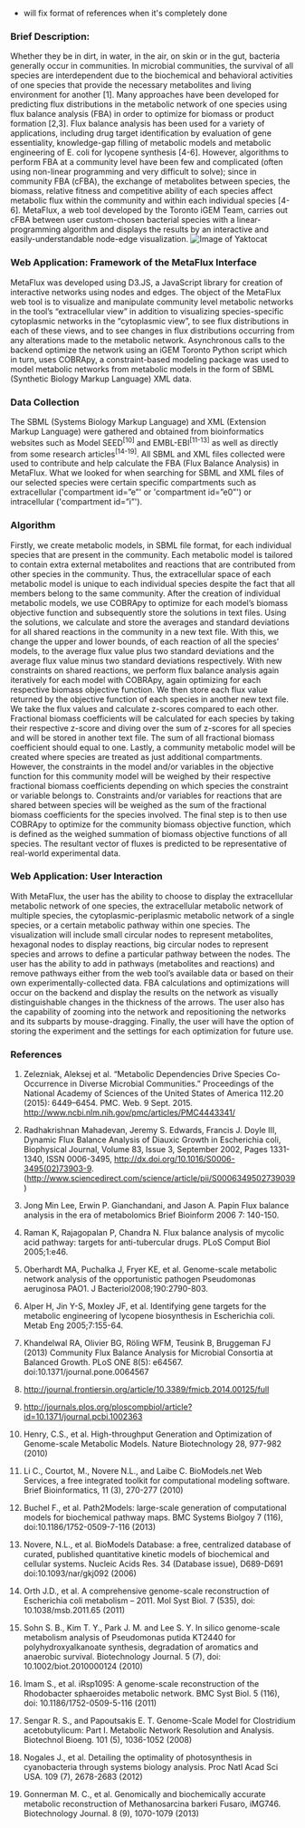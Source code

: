 * will fix format of  references when it's completely done

### Brief Description:

Whether they be in dirt, in water, in the air, on skin or in the gut, bacteria
generally occur in communities. In microbial communities, the survival of all
species are interdependent due to the biochemical and behavioral activities of
one species that provide the necessary metabolites and living environment for
another [1]. Many approaches have been developed for predicting flux
distributions in the metabolic network of one species using flux balance
analysis (FBA) in order to optimize for biomass or product formation [2,3]. Flux
balance analysis has been used for a variety of applications, including drug
target identification by evaluation of gene essentiality, knowledge-gap filling
of metabolic models and metabolic engineering of E. coli for lycopene synthesis
[4-6]. However, algorithms to perform FBA at a community level have been few and
complicated (often using non-linear programming and very difficult to solve);
since in community FBA (cFBA), the exchange of metabolites between species, the
biomass, relative fitness and competitive ability of each species affect
metabolic flux within the community and within each individual species [4-6].
MetaFlux, a web tool developed by the Toronto iGEM Team, carries out cFBA
between user custom-chosen bacterial species with a linear-programming algorithm
and displays the results by an interactive and easily-understandable node-edge
visualization.
![Image of Yaktocat](http://dreamatico.com/data_images/zoo/zoo-8.jpg)

### Web Application: Framework of the MetaFlux Interface

MetaFlux was developed using D3.JS, a JavaScript library for creation of
interactive networks using nodes and edges. The object of the MetaFlux web tool
is to visualize and manipulate community level metabolic networks in the tool’s
“extracellular view” in addition to visualizing species-specific cytoplasmic
networks in the “cytoplasmic view”, to see flux distributions in each of these
views, and to see changes in flux distributions occurring from any alterations
made to the metabolic network. Asynchronous calls to the backend optimize the
network using an iGEM Toronto Python script which in turn, uses COBRApy, a
constraint-based modeling package was used to model metabolic networks from
metabolic models in the form of SBML (Synthetic Biology Markup Language) XML
data.

### Data Collection

The SBML (Systems Biology Markup Language) and XML (Extension Markup Language) were gathered and obtained from bioinformatics websites such as Model SEED<sup>[10]</sup> and EMBL-EBI<sup>[11-13]</sup> as well as directly from some research articles<sup>[14-19]</sup>. All SBML and XML files collected were used to contribute and help calculate the FBA (Flux Balance Analysis) in MetaFlux. What we looked for when searching for SBML and XML files of our selected species were certain specific compartments such as extracellular ('compartment id=”e”' or 'compartment id=”e0”') or intracellular ('compartment id=”i”').

### Algorithm

Firstly, we create metabolic models, in SBML file format, for each individual
species that are present in the community. Each metabolic model is tailored to
contain extra external metabolites and reactions that are contributed from other
species in the community. Thus, the extracellular space of each metabolic model
is unique to each individual species despite the fact that all members belong to
the same community. After the creation of individual metabolic models, we use
COBRApy to optimize for each model’s biomass objective function and subsequently
store the solutions in text files. Using the solutions, we calculate and store
the averages and standard deviations for all shared reactions in the community
in a new text file. With this, we change the upper and lower bounds, of each
reaction of all the species’ models, to the average flux value plus two standard
deviations and the average flux value minus two standard deviations
respectively. With new constraints on shared reactions, we perform flux balance
analysis again iteratively for each model with COBRApy, again optimizing for
each respective biomass objective function. We then store each flux value
returned by the objective function of each species in another new text file. We
take the flux values and calculate z-scores compared to each other. Fractional
biomass coefficients will be calculated for each species by taking their
respective z-score and diving over the sum of z-scores for all species and will
be stored in another text file. The sum of all fractional biomass coefficient
should equal to one. Lastly, a community metabolic model will be created where
species are treated as just additional compartments. However, the constraints in
the model and/or variables in the objective function for this community model
will be weighed by their respective fractional biomass coefficients depending on
which species the constraint or variable belongs to. Constraints and/or
variables for reactions that are shared between species will be weighed as the
sum of the fractional biomass coefficients for the species involved. The final
step is to then use COBRApy to optimize for the community biomass objective
function, which is defined as the weighed summation of biomass objective
functions of all species. The resultant vector of fluxes is predicted to be
representative of real-world experimental data.  

### Web Application: User Interaction

With MetaFlux, the user has the ability to choose to display the extracellular
metabolic network of one species, the extracellular metabolic network of
multiple species, the cytoplasmic-periplasmic metabolic network of a single
species, or a certain metabolic pathway within one species. The visualization
will include small circular nodes to represent metabolites, hexagonal nodes to
display reactions, big circular nodes to represent species and arrows to define
a particular pathway between the nodes. The user has the ability to add in
pathways (metabolites and reactions) and remove pathways either from the web
tool’s available data or based on their own experimentally-collected data. FBA
calculations and optimizations will occur on the backend and display the results
on the network as visually distinguishable changes in the thickness of the
arrows. The user also has the capability of zooming into the network and
repositioning the networks and its subparts by mouse-dragging. Finally, the user
will have the option of storing the experiment and the settings for each
optimization for future use.

### References

1. Zelezniak, Aleksej et al. “Metabolic Dependencies Drive Species Co-Occurrence in Diverse Microbial Communities.” Proceedings of the National Academy of Sciences of the United States of America 112.20 (2015): 6449–6454. PMC. Web. 9 Sept. 2015. http://www.ncbi.nlm.nih.gov/pmc/articles/PMC4443341/
2. Radhakrishnan Mahadevan, Jeremy S. Edwards, Francis J. Doyle III, Dynamic Flux Balance Analysis of Diauxic Growth in Escherichia coli, Biophysical Journal, Volume 83, Issue 3, September 2002, Pages 1331-1340, ISSN 0006-3495, http://dx.doi.org/10.1016/S0006-3495(02)73903-9.
(http://www.sciencedirect.com/science/article/pii/S0006349502739039)

3. Jong Min Lee, Erwin P. Gianchandani, and Jason A. Papin
Flux balance analysis in the era of metabolomics
Brief Bioinform 2006 7: 140-150.

4. Raman K, Rajagopalan P, Chandra N. Flux balance analysis of mycolic acid pathway: targets for anti-tubercular drugs. PLoS Comput Biol 2005;1:e46.

5. Oberhardt MA, Puchalka J, Fryer KE, et al. Genome-scale metabolic network analysis of the opportunistic pathogen Pseudomonas aeruginosa PAO1. J Bacteriol2008;190:2790-803.

6. Alper H, Jin Y-S, Moxley JF, et al. Identifying gene targets for the metabolic engineering of lycopene biosynthesis in Escherichia coli. Metab Eng 2005;7:155-64.
7. Khandelwal RA, Olivier BG, Röling WFM, Teusink B, Bruggeman FJ (2013) Community Flux Balance Analysis for Microbial Consortia at Balanced Growth. PLoS ONE 8(5): e64567. doi:10.1371/journal.pone.0064567
8. http://journal.frontiersin.org/article/10.3389/fmicb.2014.00125/full
9. http://journals.plos.org/ploscompbiol/article?id=10.1371/journal.pcbi.1002363
10. Henry, C.S., et al. High-throughput Generation and Optimization of Genome-scale Metabolic Models. Nature Biotechnology 28, 977-982 (2010)
11. Li C., Courtot, M., Novere N.L., and Laibe C. BioModels.net Web Services, a free integrated toolkit for computational modeling software. Brief Bioinformatics, 11 (3), 270-277 (2010)
12. Buchel F., et al. Path2Models: large-scale generation of computational models for biochemical pathway maps. BMC Systems Biolgoy 7 (116), doi:10.1186/1752-0509-7-116 (2013)
13. Novere, N.L., et al. BioModels Database: a free, centralized database of curated, published quantitative kinetic models of biochemical and cellular systems. Nucleic Acids Res. 34 (Database issue), D689-D691 doi:10.1093/nar/gkj092 (2006)
14. Orth J.D., et al. A comprehensive genome-scale reconstruction of Escherichia coli metabolism – 2011. Mol Syst Biol. 7 (535), doi: 10.1038/msb.2011.65 (2011)
15. Sohn S. B., Kim T. Y., Park J. M. and Lee S. Y. In silico genome-scale metabolism analysis of Pseudomonas putida KT2440 for polyhydroxyalkanoate synthesis, degradation of aromatics and anaerobic survival. Biotechnology Journal. 5 (7), doi: 10.1002/biot.2010000124 (2010)
16. Imam S., et al. iRsp1095: A genome-scale reconstruction of the Rhodobacter sphaeroides metabolic network. BMC Syst Biol. 5 (116), doi: 10.1186/1752-0509-5-116 (2011)
17. Sengar R. S., and Papoutsakis E. T. Genome-Scale Model for Clostridium acetobutylicum: Part I. Metabolic Network Resolution and Analysis. Biotechnol Bioeng. 101 (5), 1036-1052 (2008)
18. Nogales J., et al. Detailing the optimality of photosynthesis in cyanobacteria through systems biology analysis. Proc Natl Acad Sci USA. 109 (7), 2678-2683 (2012)
18. Gonnerman M. C., et al. Genomically and biochemically accurate metabolic reconstruction of Methanosarcina barkeri Fusaro, iMG746. Biotechnology Journal. 8 (9), 1070-1079 (2013)
